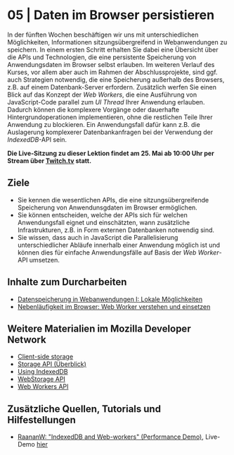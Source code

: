 # 05 | Daten im Browser persistieren

In der fünften Wochen beschäftigen wir uns mit unterschiedlichen Möglichkeiten, Informationen sitzungsübergreifend in Webanwendungen zu speichern. In einem ersten Schritt erhalten Sie dabei eine Übersicht über die APIs und Technologien, die eine persistente Speicherung von Anwendungsdaten im Browser selbst erlauben. Im weiteren Verlauf des Kurses, vor allem aber auch im Rahmen der Abschlussprojekte, sind ggf. auch Strategien notwendig, die eine Speicherung außerhalb des Browsers, z.B. auf einem Datenbank-Server erfordern. Zusätzlich werfen Sie einen Blick auf das Konzept der *Web Workers*, die eine Ausführung von JavaScript-Code parallel zum *UI Thread* Ihrer Anwendung erlauben. Dadurch können die komplexere Vorgänge oder dauerhafte Hintergrundoperationen implementieren, ohne die restlichen Teile Ihrer Anwendung zu blockieren. Ein Anwendungsfall dafür kann z.B. die Auslagerung komplexerer Datenbankanfragen bei der Verwendung der *IndexedDB*-API sein. 

**Die Live-Sitzung zu dieser Lektion findet am 25. Mai ab 10:00 Uhr per Stream über [Twitch.tv](https://twitch.tv/alexanderbazo) statt.**

## Ziele

- Sie kennen die wesentlichen APIs, die eine sitzungsübergreifende Speicherung von Anwendunsgdaten im Browser ermöglichen.
- Sie können entscheiden, welche der APIs sich für welchen Anwendungsfall eignet und einschätzten, wann zusätzliche Infrastrukturen, z.B. in Form externen Datenbanken notwendig sind.
- Sie wissen, dass auch in JavaScript die Parallelisierung unterschiedlicher Abläufe innerhalb einer Anwendung möglich ist und können dies für einfache Anwendungsfälle auf Basis der *Web Worker*-API umsetzen.

## Inhalte zum Durcharbeiten

- [Datenspeicherung in Webanwendungen I: Lokale Möglichkeiten](./data-storage)
- [Nebenläufigkeit im Browser: Web Worker verstehen und einsetzen](./webworkers)

## Weitere Materialien im Mozilla Developer Network

- [Client-side storage](https://developer.mozilla.org/en-US/docs/Learn/JavaScript/Client-side_web_APIs/Client-side_storage)
- [Storage API (Überblick)](https://developer.mozilla.org/en-US/docs/Web/API/Storage_API)
- [Using IndexedDB](https://developer.mozilla.org/en-US/docs/Web/API/IndexedDB_API/Using_IndexedDB)
- [WebStorage API](https://developer.mozilla.org/en-US/docs/Web/API/Web_Storage_API)
- [Web Workers API](https://developer.mozilla.org/en-US/docs/Web/API/Web_Workers_API)

## Zusätzliche Quellen, Tutorials und Hilfestellungen

- [RaananW: "IndexedDB and Web-workers" (Performance Demo)](https://github.com/RaananW/WebWorkers-IndexedDB), Live-Demo [hier](https://raananw.github.io/WebWorkers-IndexedDB/)